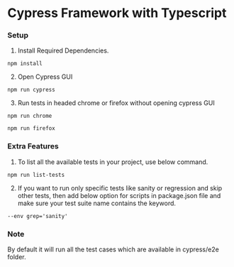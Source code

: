 # Cypress Framework with Typescript

### Setup

1. Install Required Dependencies.

```
npm install
```

2. Open Cypress GUI

```
npm run cypress
```

3. Run tests in headed chrome or firefox without opening cypress GUI

```
npm run chrome

npm run firefox
```

### Extra Features

1. To list all the available tests in your project, use below command.

```
npm run list-tests
```

2. If you want to run only specific tests like sanity or regression and skip other tests, then add below option for scripts in package.json file and make sure your test suite name contains the keyword.

```
--env grep='sanity'
```

### Note

By default it will run all the test cases which are available in cypress/e2e folder.
